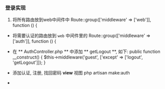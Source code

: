 ### 登录实现
1. 将所有路由放到web中间件中
        Route::group(['middleware' => ['web']], function () {

- 将需要认证的路由放到 `web` 中间件里的
        Route::group(['middleware' => ['auth']], function () {

- 在 ** AuthController.php ** 中添加 ** getLogout **, 如下:
    public function __construct()
    {
        $this->middleware('guest', ['except' => ['logout', 'getLogout']]);
    }

- 添加认证, 注册, 找回密码 **view** 视图
        php artisan make:auth

- 
